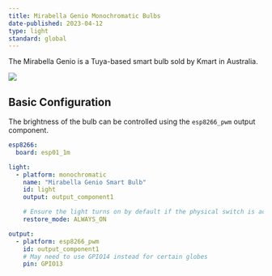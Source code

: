```yaml
---
title: Mirabella Genio Monochromatic Bulbs
date-published: 2023-04-12
type: light
standard: global
---
```


The Mirabella Genio is a Tuya-based smart bulb sold by Kmart in
Australia.

![](/mirabella-genio-b22-rgbw.jpg)

## Basic Configuration

The brightness of the bulb can be controlled using the `esp8266_pwm`
output component.

``` yaml
esp8266:
  board: esp01_1m

light:
  - platform: monochromatic
    name: "Mirabella Genio Smart Bulb"
    id: light
    output: output_component1

    # Ensure the light turns on by default if the physical switch is actuated.
    restore_mode: ALWAYS_ON

output:
  - platform: esp8266_pwm
    id: output_component1
    # May need to use GPIO14 instead for certain globes
    pin: GPIO13
```

